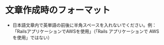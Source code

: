 # 文章作成時のフォーマット

- 日本語文章内で英単語の前後に半角スペースを入れないでください。例：「RailsアプリケーションでAWSを使用」（「Rails アプリケーションで AWS を使用」ではない）